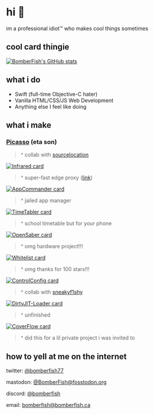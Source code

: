 # hi 👋

im a professional idiot™ who makes cool things sometimes

## cool card thingie
[![BomberFish's GitHub stats](https://github-readme-stats.vercel.app/api?username=BomberFish&show_icons=true&theme=transparent&icon_color=a444dc&text_color=ffffff&title_color=a444dc&&bg_color=000000)](https://github.com/BomberFish)

## what i do
- Swift (full-time Objective-C hater)
- Vanilla HTML/CSS/JS Web Development
- Anything else I feel like doing

## what i make

### [Picasso](https://github.com/sourcelocation/Picasso) (eta son)
> ^ collab with [sourcelocation](https://github.com/sourcelocation)

 [![Infrared card](https://github-readme-stats.vercel.app/api/pin/?username=BomberFish&repo=Infrared&theme=transparent&icon_color=a444dc&text_color=ffffff&title_color=a444dc&&bg_color=000000)](https://github.com/BomberFish/AppCommander)
> ^ super-fast edge proxy ([link](https://infrared.bomberfish.ca))

 [![AppCommander card](https://github-readme-stats.vercel.app/api/pin/?username=BomberFish&repo=AppCommander&theme=transparent&icon_color=a444dc&text_color=ffffff&title_color=a444dc&&bg_color=000000)](https://github.com/BomberFish/AppCommander)
> ^ jailed app manager
 

 [![TimeTabler card](https://github-readme-stats.vercel.app/api/pin/?username=BomberFish&repo=TimeTabler&theme=transparent&icon_color=a444dc&text_color=ffffff&title_color=a444dc&&bg_color=000000)](https://github.com/BomberFish/TimeTabler)
> ^ school timetable but for your phone
 

 [![OpenSaber card](https://github-readme-stats.vercel.app/api/pin/?username=BomberFish&repo=OpenSaber&theme=transparent&icon_color=a444dc&text_color=ffffff&title_color=a444dc&&bg_color=000000)](https://github.com/BomberFish/OpenSaber)
> ^ omg hardware project!!!
 

[![Whitelist card](https://github-readme-stats.vercel.app/api/pin/?username=BomberFish&repo=Whitelist&theme=transparent&icon_color=a444dc&text_color=ffffff&title_color=a444dc&&bg_color=000000)](https://github.com/BomberFish/Whitelist)
> ^ omg thanks for 100 stars!!!
 

[![ControlConfig card](https://github-readme-stats.vercel.app/api/pin/?username=BomberFish&repo=ControlConfig&theme=transparent&icon_color=a444dc&text_color=ffffff&title_color=a444dc&&bg_color=000000)](https://github.com/BomberFish/ControlConfig)

> ^ collab with [sneakyf1shy](https://github.com/f1shy-dev)
 
 
[![DirtyJIT-Loader card](https://github-readme-stats.vercel.app/api/pin/?username=BomberFish&repo=DirtyJIT-Loader&theme=transparent&icon_color=a444dc&text_color=ffffff&title_color=a444dc&&bg_color=000000)](https://github.com/BomberFish/DirtyJIT-Loader)
> ^ unfinished
 

[![CoverFlow card](https://github-readme-stats.vercel.app/api/pin/?username=BomberFish&repo=CoverFlow&theme=transparent&icon_color=a444dc&text_color=ffffff&title_color=a444dc&&bg_color=000000)](https://github.com/BomberFish/CoverFlow)
> ^ did this for a lil private project i was invited to

 
## how to yell at me on the internet

twitter: [@bomberfish77](https://twitter.com/bomberfish77)

mastodon: [@BomberFish@fosstodon.org](https://fosstodon.org/@BomberFish)

discord: [@bomberfish](https://discord.com/users/470637062870269952)

email: [bomberfish@bomberfish.ca](mailto:bomberfish@bomberfish.ca)
